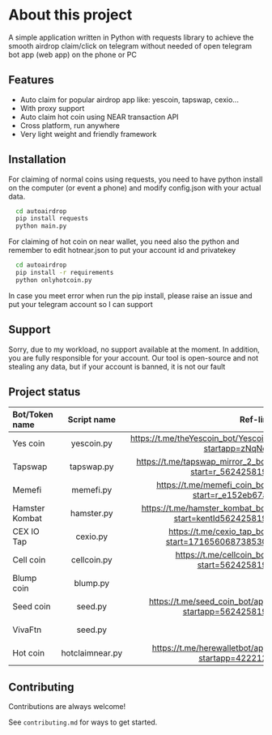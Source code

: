 
# About this project

A simple application written in Python with requests library to achieve the smooth airdrop claim/click on telegram without needed of open telegram bot app (web app) on the phone or PC




## Features

- Auto claim for popular airdrop app like: yescoin, tapswap, cexio...
- With proxy support
- Auto claim hot coin using NEAR transaction API
- Cross platform, run anywhere 
- Very light weight and friendly framework


## Installation

For claiming of normal coins using requests, you need to have python install on the computer (or event a phone) and modify config.json with your actual data.

```bash
  cd autoairdrop
  pip install requests
  python main.py
```

For claiming of hot coin on near wallet, you need also the python and remember to edit hotnear.json to put your account id and privatekey

```bash
  cd autoairdrop
  pip install -r requirements
  python onlyhotcoin.py
```

In case you meet error when run the pip install, please raise an issue and put your telegram account so I can support

## Support

Sorry, due to my workload, no support available at the moment. In addition, you are fully responsible for your account. Our tool is open-source and not stealing any data, but if your account is banned, it is not our fault


## Project status

| Bot/Token name  | Script name  | Ref-link | Status |
| :------------ |:---------------:| -----:| -----: |
| Yes coin      | yescoin.py | https://t.me/theYescoin_bot/Yescoin?startapp=zNqNe6 |  Working |
| Tapswap      | tapswap.py | https://t.me/tapswap_mirror_2_bot?start=r_5624258194 |  Working |
| Memefi      | memefi.py | https://t.me/memefi_coin_bot?start=r_e152eb67a1 |  Working |
| Hamster Kombat      | hamster.py | https://t.me/hamster_kombat_bot?start=kentId5624258194  |  Working |
| CEX IO Tap      | cexio.py | https://t.me/cexio_tap_bot?start=1716560687385300 |  Working |
| Cell coin      | cellcoin.py | https://t.me/cellcoin_bot?start=5624258194 |  Working |
| Blump coin      | blump.py |  |  Plan |
| Seed coin      | seed.py | https://t.me/seed_coin_bot/app?startapp=5624258194 |  Plan |
| VivaFtn      | seed.py |  |  Not support |
| Hot coin      | hotclaimnear.py | https://t.me/herewalletbot/app?startapp=4222126 |  Working |



## Contributing

Contributions are always welcome!

See `contributing.md` for ways to get started.
